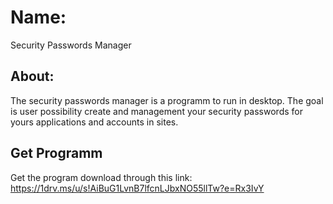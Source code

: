 # Name:
Security Passwords Manager
## About:
The security passwords manager is a programm to run in desktop. The goal is user possibility create and management your security passwords for yours applications and accounts in sites.
## Get Programm
Get the program download through this link:
https://1drv.ms/u/s!AiBuG1LvnB7lfcnLJbxNO55llTw?e=Rx3IvY